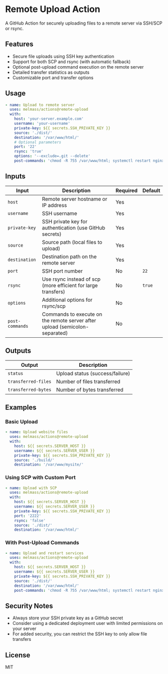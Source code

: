 # Remote Upload Action

A GitHub Action for securely uploading files to a remote server via SSH/SCP or rsync.

## Features

- Secure file uploads using SSH key authentication
- Support for both SCP and rsync (with automatic fallback)
- Optional post-upload command execution on the remote server
- Detailed transfer statistics as outputs
- Customizable port and transfer options

## Usage

```yaml
- name: Upload to remote server
  uses: melmass/actions@remote-upload
  with:
    host: 'your-server.example.com'
    username: 'your-username'
    private-key: ${{ secrets.SSH_PRIVATE_KEY }}
    source: './dist/'
    destination: '/var/www/html/'
    # Optional parameters
    port: '22'
    rsync: 'true'
    options: '--exclude=.git --delete'
    post-commands: 'chmod -R 755 /var/www/html; systemctl restart nginx'
```

## Inputs

| Input | Description | Required | Default |
|-------|-------------|----------|---------|
| `host` | Remote server hostname or IP address | Yes | |
| `username` | SSH username | Yes | |
| `private-key` | SSH private key for authentication (use GitHub secrets) | Yes | |
| `source` | Source path (local files to upload) | Yes | |
| `destination` | Destination path on the remote server | Yes | |
| `port` | SSH port number | No | `22` |
| `rsync` | Use rsync instead of scp (more efficient for large transfers) | No | `true` |
| `options` | Additional options for rsync/scp | No | |
| `post-commands` | Commands to execute on the remote server after upload (semicolon-separated) | No | |

## Outputs

| Output | Description |
|--------|-------------|
| `status` | Upload status (success/failure) |
| `transferred-files` | Number of files transferred |
| `transferred-bytes` | Number of bytes transferred |

## Examples

### Basic Upload

```yaml
- name: Upload website files
  uses: melmass/actions@remote-upload
  with:
    host: ${{ secrets.SERVER_HOST }}
    username: ${{ secrets.SERVER_USER }}
    private-key: ${{ secrets.SSH_PRIVATE_KEY }}
    source: './build/'
    destination: '/var/www/mysite/'
```

### Using SCP with Custom Port

```yaml
- name: Upload with SCP
  uses: melmass/actions@remote-upload
  with:
    host: ${{ secrets.SERVER_HOST }}
    username: ${{ secrets.SERVER_USER }}
    private-key: ${{ secrets.SSH_PRIVATE_KEY }}
    port: '2222'
    rsync: 'false'
    source: './dist/'
    destination: '/var/www/html/'
```

### With Post-Upload Commands

```yaml
- name: Upload and restart services
  uses: melmass/actions@remote-upload
  with:
    host: ${{ secrets.SERVER_HOST }}
    username: ${{ secrets.SERVER_USER }}
    private-key: ${{ secrets.SSH_PRIVATE_KEY }}
    source: './dist/'
    destination: '/var/www/html/'
    post-commands: 'chmod -R 755 /var/www/html; systemctl restart nginx; echo "Deployment completed at $(date)"'
```

## Security Notes

- Always store your SSH private key as a GitHub secret
- Consider using a dedicated deployment user with limited permissions on your server
- For added security, you can restrict the SSH key to only allow file transfers

## License

MIT
